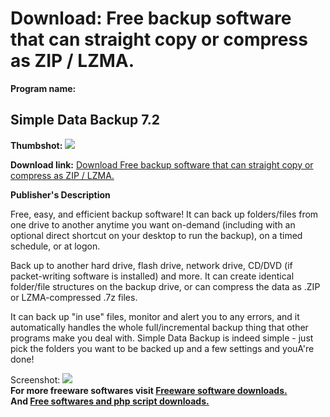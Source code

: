 # Download: Free backup software that can straight copy or compress as ZIP / LZMA.

**Program name:**

## Simple Data Backup 7.2

  
**Thumbshot:** ![](http://www.freewarefiles.com/screenshot/simpdatabckup7_md.jpg)   
  
**Download link:** [Download Free backup software that can straight copy or compress as ZIP / LZMA.](http://freesoftwares.boysofts.com/Simple-Data-Backup_program_74527.html)  
  


**Publisher's Description**  
  


Free, easy, and efficient backup software! It can back up folders/files from one drive to another anytime you want on-demand (including with an optional direct shortcut on your desktop to run the backup), on a timed schedule, or at logon. 

Back up to another hard drive, flash drive, network drive, CD/DVD (if packet-writing software is installed) and more. It can create identical folder/file structures on the backup drive, or can compress the data as .ZIP or LZMA-compressed .7z files. 

It can back up "in use" files, monitor and alert you to any errors, and it automatically handles the whole full/incremental backup thing that other programs make you deal with. Simple Data Backup is indeed simple - just pick the folders you want to be backed up and a few settings and youA're done! 

  
  
Screenshot: ![](http://www.freewarefiles.com/screenshot/simpdatabckup7.jpg)   
**For more freeware softwares visit [Freeware software downloads.](http://freesoftwares.boysofts.com/)**   
**And [Free softwares and php script downloads.](http://www.boysofts.com/)**
